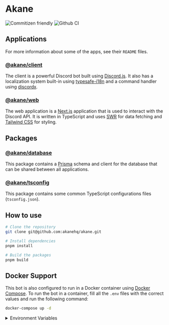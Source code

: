 # Akane

![Commitizen friendly](https://img.shields.io/badge/commitizen-friendly-brightgreen.svg)
![Github CI](https://github.com/akanehq/akane/actions/workflows/ci.yml/badge.svg)

## Applications

For more information about some of the apps, see their `README` files.

### [@akane/client](./apps/client/README.md)

The client is a powerful Discord bot built using [Discord.js](https://discord.js.org/). It also has a localization system built-in using [typesafe-i18n](https://github.com/ivanhofer/typesafe-i18n) and a command handler using [discordx](https://github.com/discordx-ts/discordx).

### [@akane/web](./apps/web/README.md)

The web application is a [Next.js](https://nextjs.org/) application that is used to interact with the Discord API. It is written in TypeScript and uses [SWR](https://swr.vercel.app/) for data fetching and [Tailwind CSS](https://tailwindcss.com/) for styling.

## Packages

### [@akane/database](./packages/database)

This package contains a [Prisma](https://www.prisma.io/) schema and client for the database that can be shared between all applications.

### [@akane/tsconfig](./packages/tsconfig)

This package contains some common TypeScript configurations files (`tsconfig.json`).

## How to use

```bash
# Clone the repository
git clone git@github.com:akanehq/akane.git

# Install dependencies
pnpm install

# Build the packages
pnpm build
```

## Docker Support

This bot is also configured to run in a Docker container using [Docker Compose](https://docs.docker.com/compose/). To run the bot in a container, fill all the `.env` files with the correct values and run the following command:

```bash
docker-compose up -d
```

<details>
  <summary>Environment Variables</summary>

<!-- POSTGRES_DB=postgres
POSTGRES_USER=postgres
POSTGRES_PASSWORD=postgres
 -->

| Environment Variable | Required                    |
| -------------------- | --------------------------- |
| `APP_SCOPE`          | When using `docker-compose` |
| `POSTGRES_DB`        | Yes                         |
| `POSTGRES_USER`      | Yes                         |
| `POSTGRES_PASSWORD`  | Yes                         |

</details>
